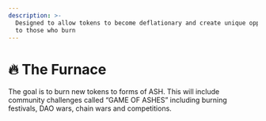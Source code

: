 ```yaml
---
description: >-
  Designed to allow tokens to become deflationary and create unique opportunity
  to those who burn
---
```


# 🔥 The Furnace

The goal is to burn new tokens to forms of ASH. This will include community challenges called “GAME OF ASHES” including burning festivals, DAO wars, chain wars and competitions.
